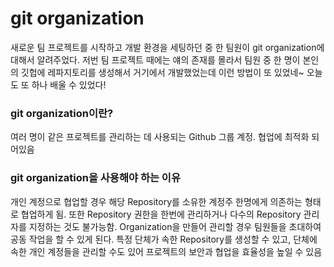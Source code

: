 # git organization

새로운 팀 프로젝트를 시작하고 개발 환경을 세팅하던 중 한 팀원이 git organization에 대해서 알려주었다. 저번 팀 프로젝트 때에는 얘의 존재를 몰라서 팀원 중 한 명이 본인의 깃헙에 레파지토리를 생성해서 거기에서 개발했었는데 이런 방법이 또 있었네~ 오늘도 또 하나 배울 수 있었다!

### git organization이란?

여러 명이 같은 프로젝트를 관리하는 데 사용되는 Github 그룹 계정. 협업에 최적화 되어있음

### git organization을 사용해야 하는 이유

개인 계정으로 협업할 경우 해당 Repository를 소유한 계정주 한명에게 의존하는 형태로 협업하게 됨. 또한 Repository 권한을 한번에 관리하거나 다수의 Repository 관리자를 지정하는 것도 불가능함. Organization을 만들어 관리할 경우 팀원들을 초대하여 공동 작업을 할 수 있게 된다. 특정 단체가 속한 Repository를 생성할 수 있고, 단체에 속한 개인 계정들을 관리할 수도 있어 프로젝트의 보안과 협업을 효율성을 높일 수 있음
